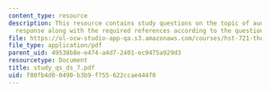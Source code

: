 ```yaml
---
content_type: resource
description: This resource contains study questions on the topic of auditory nerve
  response along with the required references according to the question.
file: https://ol-ocw-studio-app-qa.s3.amazonaws.com/courses/hst-721-the-peripheral-auditory-system-fall-2005/f80fb4d00490b3b9f755622ccae444f0_study_qs_ds_7.pdf
file_type: application/pdf
parent_uid: 49538b8e-e474-a4d7-2401-ec9475a929d3
resourcetype: Document
title: study_qs_ds_7.pdf
uid: f80fb4d0-0490-b3b9-f755-622ccae444f0
---
```

